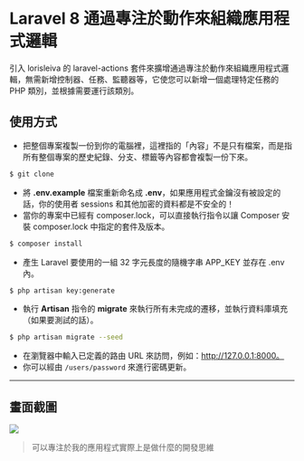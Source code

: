 # Laravel 8 通過專注於動作來組織應用程式邏輯

引入 lorisleiva 的 laravel-actions 套件來擴增通過專注於動作來組織應用程式邏輯，無需新增控制器、任務、監聽器等，它使您可以新增一個處理特定任務的 PHP 類別，並根據需要運行該類別。

## 使用方式
- 把整個專案複製一份到你的電腦裡，這裡指的「內容」不是只有檔案，而是指所有整個專案的歷史紀錄、分支、標籤等內容都會複製一份下來。
```sh
$ git clone
```
- 將 __.env.example__ 檔案重新命名成 __.env__，如果應用程式金鑰沒有被設定的話，你的使用者 sessions 和其他加密的資料都是不安全的！
- 當你的專案中已經有 composer.lock，可以直接執行指令以讓 Composer 安裝 composer.lock 中指定的套件及版本。
```sh
$ composer install
```
- 產生 Laravel 要使用的一組 32 字元長度的隨機字串 APP_KEY 並存在 .env 內。
```sh
$ php artisan key:generate
```
- 執行 __Artisan__ 指令的 __migrate__ 來執行所有未完成的遷移，並執行資料庫填充（如果要測試的話）。
```sh
$ php artisan migrate --seed
```
- 在瀏覽器中輸入已定義的路由 URL 來訪問，例如：http://127.0.0.1:8000。
- 你可以經由 `/users/password` 來進行密碼更新。

----

## 畫面截圖
![](https://i.imgur.com/51zFned.png)
> 可以專注於我的應用程式實際上是做什麼的開發思維